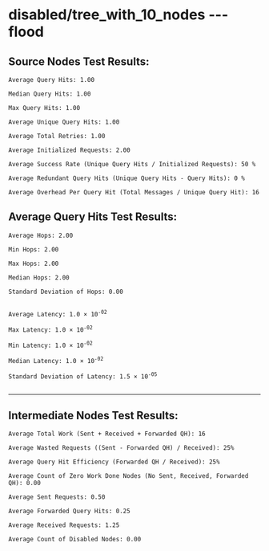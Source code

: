 # disabled/tree_with_10_nodes --- flood
## Source Nodes Test Results:
	Average Query Hits: 1.00

	Median Query Hits: 1.00

	Max Query Hits: 1.00

	Average Unique Query Hits: 1.00

	Average Total Retries: 1.00

	Average Initialized Requests: 2.00

	Average Success Rate (Unique Query Hits / Initialized Requests): 50 %

	Average Redundant Query Hits (Unique Query Hits - Query Hits): 0 %

	Average Overhead Per Query Hit (Total Messages / Unique Query Hit): 16



## Average Query Hits Test Results:
<pre><code>Average Hops: 2.00

Min Hops: 2.00

Max Hops: 2.00

Median Hops: 2.00

Standard Deviation of Hops: 0.00


Average Latency: 1.0 × 10<sup>-02</sup>

Max Latency: 1.0 × 10<sup>-02</sup>

Min Latency: 1.0 × 10<sup>-02</sup>

Median Latency: 1.0 × 10<sup>-02</sup>

Standard Deviation of Latency: 1.5 × 10<sup>-05</sup>

</code></pre>

---------------------------------------------
## Intermediate Nodes Test Results:

	Average Total Work (Sent + Received + Forwarded QH): 16

	Average Wasted Requests ((Sent - Forwarded QH) / Received): 25%

	Average Query Hit Efficiency (Forwarded QH / Received): 25%

	Average Count of Zero Work Done Nodes (No Sent, Received, Forwarded QH): 0.00

	Average Sent Requests: 0.50

	Average Forwarded Query Hits: 0.25

	Average Received Requests: 1.25

	Average Count of Disabled Nodes: 0.00

